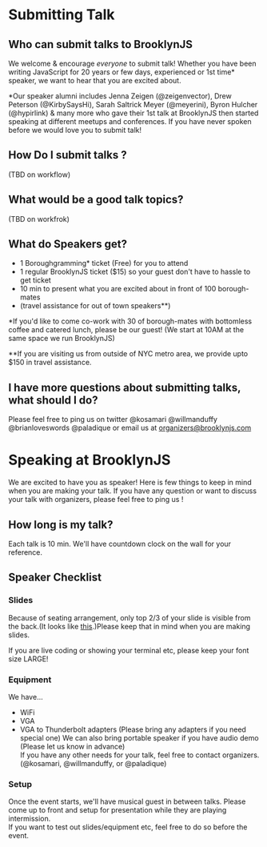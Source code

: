 # Submitting Talk

## Who can submit talks to BrooklynJS
We welcome & encourage _everyone_ to submit talk!
Whether you have been writing JavaScript for 20 years or few days, experienced or 1st time* speaker, we want to hear that you are excited about.

*Our speaker alumni includes Jenna Zeigen (@zeigenvector), Drew Peterson (@KirbySaysHi), Sarah Saltrick Meyer (@meyerini), Byron Hulcher (@hypirlink) & many more who gave their 1st talk at BrooklynJS then started speaking at different meetups and conferences. If you have never spoken before we would love you to submit talk!

## How Do I submit talks ?
(TBD on workflow)

## What would be a good talk topics?
(TBD on workfrok)

## What do Speakers get?
- 1 Boroughgramming* ticket (Free) for you to attend
- 1 regular BrooklynJS ticket ($15) so your guest don't have to hassle to get ticket
- 10 min to present what you are excited about in front of 100 borough-mates
- (travel assistance for out of town speakers**)

*If you'd like to come co-work with 30 of borough-mates with bottomless coffee and catered lunch, please be our guest! (We start at 10AM at the same space we run BrooklynJS)

**If you are visiting us from outside of NYC metro area, we provide upto $150 in travel assistance.

## I have more questions about submitting talks, what should I do?
Please feel free to ping us on twitter @kosamari @willmanduffy @brianloveswords @paladique or email us at organizers@brooklynjs.com


# Speaking at BrooklynJS
We are excited to have you as speaker! Here is few things to keep in mind when you are making your talk. If you have any question or want to discuss your talk with organizers, please feel free to ping us !

## How long is my talk?
Each talk is 10 min. We'll have countdown clock on the wall for your reference.

## Speaker Checklist
### Slides
Because of seating arrangement, only top 2/3 of your slide is visible from the back.(It looks like [this](https://twitter.com/anthonyserious/status/545765946645020672).)Please keep that in mind when you are making slides.

If you are live coding or showing your terminal etc, please keep your font size LARGE!

### Equipment
We have...
- WiFi
- VGA
- VGA to Thunderbolt adapters (Please bring any adapters if you need special one)
We can also bring portable speaker if you have audio demo (Please let us know in advance)  
If you have any other needs for your talk, feel free to contact organizers. (@kosamari, @willmanduffy, or @paladique)

### Setup
Once the event starts, we'll have musical guest in between talks. Please come up to front and setup for presentation while they are playing intermission.  
If you want to test out slides/equipment etc, feel free to do so before the event.
